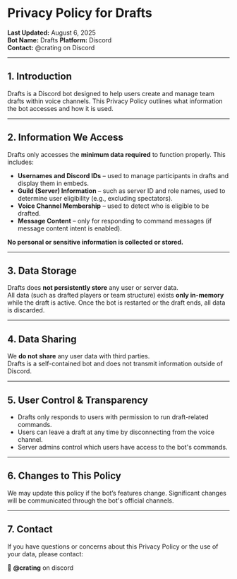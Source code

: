 # Privacy Policy for Drafts

**Last Updated:** August 6, 2025  
**Bot Name:** Drafts
**Platform:** Discord  
**Contact:** @crating on Discord

---

## 1. Introduction

Drafts is a Discord bot designed to help users create and manage team drafts within voice channels. This Privacy Policy outlines what information the bot accesses and how it is used.

---

## 2. Information We Access

Drafts only accesses the **minimum data required** to function properly. This includes:

- **Usernames and Discord IDs** – used to manage participants in drafts and display them in embeds.
- **Guild (Server) Information** – such as server ID and role names, used to determine user eligibility (e.g., excluding spectators).
- **Voice Channel Membership** – used to detect who is eligible to be drafted.
- **Message Content** – only for responding to command messages (if message content intent is enabled).

**No personal or sensitive information is collected or stored.**

---

## 3. Data Storage

Drafts does **not persistently store** any user or server data.  
All data (such as drafted players or team structure) exists **only in-memory** while the draft is active. Once the bot is restarted or the draft ends, all data is discarded.

---

## 4. Data Sharing

We **do not share** any user data with third parties.  
Drafts is a self-contained bot and does not transmit information outside of Discord.

---

## 5. User Control & Transparency

- Drafts only responds to users with permission to run draft-related commands.
- Users can leave a draft at any time by disconnecting from the voice channel.
- Server admins control which users have access to the bot's commands.

---

## 6. Changes to This Policy

We may update this policy if the bot’s features change. Significant changes will be communicated through the bot's official channels.

---

## 7. Contact

If you have questions or concerns about this Privacy Policy or the use of your data, please contact:

📧 **@crating** on discord
